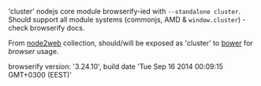 'cluster' nodejs core module browserify-ied with `--standalone cluster`. Should support all module systems (commonjs, AMD & `window.cluster`) - check browserify docs.

From [node2web](http://github.com/anodynos/node2web) collection,
should/will be exposed as 'cluster' to [bower](http://bower.io) for *browser* usage.

browserify version: '3.24.10', build date 'Tue Sep 16 2014 00:09:15 GMT+0300 (EEST)'